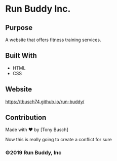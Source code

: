 # Run Buddy Inc.

## Purpose
A website that offers fitness training services.

## Built With
* HTML
* CSS

## Website
https://tbusch74.github.io/run-buddy/

## Contribution
Made with ❤️ by [Tony Busch]

Now this is really going to create a conflict for sure 


### ©️2019 Run Buddy, Inc 
